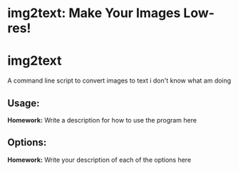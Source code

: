
# img2text: Make Your Images Low-res!


# img2text
A command line script to convert images to text 
i don't know what am doing

## Usage:
**Homework:** Write a description for how to use the program here

## Options:
**Homework:** Write your description of each of the options here
